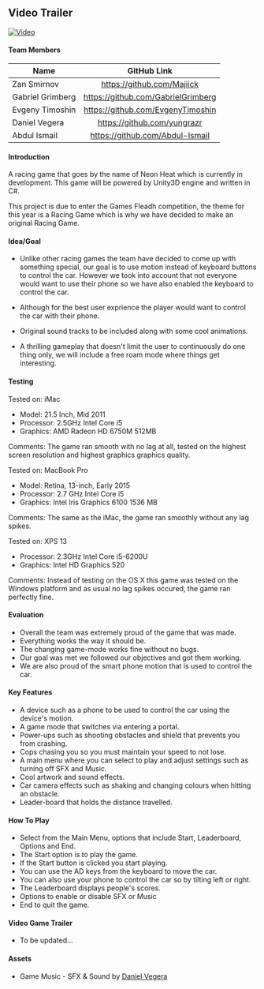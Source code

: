 ## Video Trailer
[![Video](https://github.com/Majiick/Neon-Heat/blob/master/Design%20Doc/NeonPoster.jpg)](https://www.youtube.com/watch?v=uykz5mCjV0w)

#### Team Members
| Name       | GitHub Link      |
| -------------   |:-------------:|
| Zan Smirnov     |https://github.com/Majiick         |
| Gabriel Grimberg|https://github.com/GabrielGrimberg |
| Evgeny Timoshin |https://github.com/EvgenyTimoshin  |
| Daniel Vegera   |https://github.com/yungrazr        |
| Abdul Ismail    |https://github.com/Abdul-Ismail    |

#### Introduction
A racing game that goes by the name of Neon Heat which is currently in development. This game will be powered by Unity3D engine and written in C#.

This project is due to enter the Games Fleadh competition, the theme for this year is a Racing Game which is why we have decided to make an original Racing Game.

#### Idea/Goal
- Unlike other racing games the team have decided to come up with something special, our goal is to use motion instead of keyboard buttons to control the car. However we took into account that not everyone would want to use their phone so we have also enabled the keyboard to control
the car.

- Although for the best user exprience the player would want to control the car with their phone.

- Original sound tracks to be included along with some cool animations.

- A thrilling gameplay that doesn't limit the user to continuously do one thing only, we will include a free roam mode where things get interesting.

#### Testing

Tested on: iMac
- Model: 21.5 Inch, Mid 2011
- Processor: 2.5GHz Intel Core i5
- Graphics: AMD Radeon HD 6750M 512MB

Comments: The game ran smooth with no lag at all, tested on the highest screen resolution and highest graphics graphics quality.

Tested on: MacBook Pro
- Model: Retina, 13-inch, Early 2015
- Processor: 2.7 GHz Intel Core i5
- Graphics: Intel Iris Graphics 6100 1536 MB

Comments: The same as the iMac, the game ran smoothly without any lag spikes.

Tested on: XPS 13
- Processor: 2.3GHz Intel Core i5-6200U
- Graphics: Intel HD Graphics 520

Comments: Instead of testing on the OS X this game was tested on the Windows platform and as usual no lag spikes occured, the game ran perfectly fine.

#### Evaluation
- Overall the team was extremely proud of the game that was made.
- Everything works the way it should be.
- The changing game-mode works fine without no bugs.
- Our goal was met we followed our objectives and got them working.
- We are also proud of the smart phone motion that is used to control the car.

#### Key Features
- A device such as a phone to be used to control the car using the device's motion.
- A game mode that switches via entering a portal.
- Power-ups such as shooting obstacles and shield that prevents you from crashing.
- Cops chasing you so you must maintain your speed to not lose.
- A main menu where you can select to play and adjust settings such as turning off SFX and Music.
- Cool artwork and sound effects.
- Car camera effects such as shaking and changing colours when hitting an obstacle.
- Leader-board that holds the distance travelled.

#### How To Play
- Select from the Main Menu, options that include Start, Leaderboard, Options and End.
- The Start option is to play the game.
- If the Start button is clicked you start playing.
- You can use the AD keys from the keyboard to move the car.
- You can also use your phone to control the car so by tilting left or right.
- The Leaderboard displays people's scores.
- Options to enable or disable SFX or Music
- End to quit the game. 

#### Video Game Trailer
- To be updated...

#### Assets
- Game Music - SFX & Sound by [Daniel Vegera](https://soundcloud.com/sport-smen)
